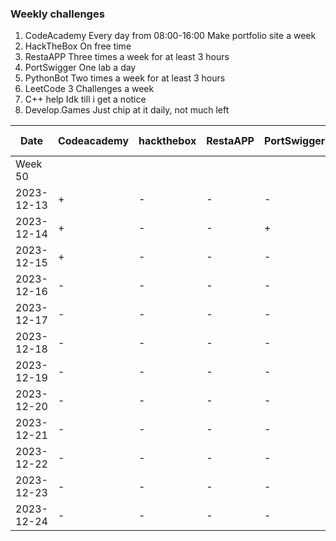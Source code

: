 ### Weekly challenges
1. CodeAcademy
Every day from 08:00-16:00
Make portfolio site a week
2. HackTheBox
On free time
3. RestaAPP
Three times a week for at least 3 hours
4. PortSwigger
One lab a day
5. PythonBot
Two times a week for at least 3 hours
6. LeetCode
3 Challenges a week
7. C++ help
Idk till i get a notice
8. Develop.Games
Just chip at it daily, not much left

| Date | Codeacademy | hackthebox | RestaAPP | PortSwigger | PythonBot | hackthissite | LeetCode | c++ help | Develop.Games |
| - |     -       |     -      |    -     |      -      |     -     |       -      |     -    |     -    |       -       |
| Week 50 |
| 2023-12-13 | + | - | - | - | - | - | - | + | + |
| 2023-12-14 | + | - | - | + | - | - | - | - | + |
| 2023-12-15 | + | - | - | - | - | - | - | - | Kinda finished. Sent to Thor |
| 2023-12-16 | - | - | - | - | + | - | - | - | - |
| 2023-12-17 | - | - | - | - | - | - | - | - | - |
| 2023-12-18 | - | - | - | - | - | - | - | - | - |
| 2023-12-19 | - | - | - | - | - | - | - | - | - |
| 2023-12-20 | - | - | - | - | - | - | - | - | - |
| 2023-12-21 | - | - | - | - | - | - | - | - | - |
| 2023-12-22 | - | - | - | - | - | - | - | - | - |
| 2023-12-23 | - | - | - | - | - | - | - | - | - |
| 2023-12-24 | - | - | - | - | - | - | - | - | - |
